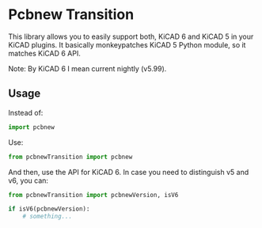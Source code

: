 # Pcbnew Transition

This library allows you to easily support both, KiCAD 6 and KiCAD 5 in your
KiCAD plugins. It basically monkeypatches KiCAD 5 Python module, so it matches
KiCAD 6 API.

Note: By KiCAD 6 I mean current nightly (v5.99).

## Usage

Instead of:

```python
import pcbnew
```

Use:

```python
from pcbnewTransition import pcbnew
```

And then, use the API for KiCAD 6. In case you need to distinguish v5 and v6,
you can:

```python
from pcbnewTransition import pcbnewVersion, isV6

if isV6(pcbnewVersion):
    # something...
```

